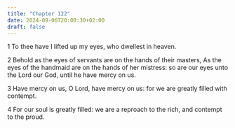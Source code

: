 ```yaml
---
title: "Chapter 122"
date: 2024-09-06T20:00:30+02:00
draft: false
---
```



1 To thee have I lifted up my eyes, who dwellest in heaven.

2 Behold as the eyes of servants are on the hands of their masters, As the eyes of the handmaid are on the hands of her mistress: so are our eyes unto the Lord our God, until he have mercy on us.

3 Have mercy on us, O Lord, have mercy on us: for we are greatly filled with contempt.

4 For our soul is greatly filled: we are a reproach to the rich, and contempt to the proud.

